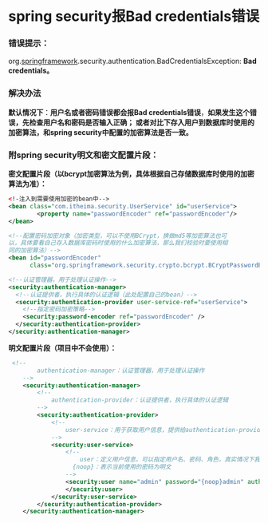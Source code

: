 # spring security报Bad credentials错误

### **错误提示：**

org.[springframework](https://so.csdn.net/so/search?q=springframework).security.authentication.BadCredentialsException: **Bad credentials。**



### 解决办法

**默认情况下**：**用户名或者密码错误都会报Bad credentials错误**，**如果发生这个错误，先检查用户名和密码是否输入正确；
或者对比下存入用户到数据库时使用的加密算法，和spring security中配置的加密算法是否一致。**

### 附spring security明文和密文配置片段：

**密文配置片段（以bcrypt加密算法为例，具体根据自己存储数据库时使用的加密算法为准）：**

```xml
<!-注入到需要使用加密的bean中-->
<bean class="com.itheima.security.UserService" id="userService">
        <property name="passwordEncoder" ref="passwordEncoder"/>
</bean>

<!--配置密码加密对象（加密类型，可以不使用BCrypt，换做md5等加密算法也可
以，具体要看自己存入数据库密码时使用的什么加密算法，那么我们校验时要使用相
同的加密算法）-->
<bean id="passwordEncoder" 
      class="org.springframework.security.crypto.bcrypt.BCryptPasswordEncoder" />

<!--认证管理器，用于处理认证操作-->
<security:authentication-manager>
  <!--认证提供者，执行具体的认证逻辑（此处配置自己的bean）-->
  <security:authentication-provider user-service-ref="userService">
    <!--指定密码加密策略-->
    <security:password-encoder ref="passwordEncoder" />
  </security:authentication-provider>
</security:authentication-manager>
```

**明文配置片段（项目中不会使用）：**

```xml
 <!--
        authentication-manager：认证管理器，用于处理认证操作
    -->
    <security:authentication-manager>
        <!--
            authentication-provider：认证提供者，执行具体的认证逻辑
        -->
        <security:authentication-provider>
            <!--
                user-service：用于获取用户信息，提供给authentication-provider进行认证
            -->
            <security:user-service>
                <!--
                    user：定义用户信息，可以指定用户名、密码、角色，真实情况下我们需要从数据库查询用户信息
				  {noop}：表示当前使用的密码为明文
                -->
                <security:user name="admin" password="{noop}admin" authorities="ROLE_ADMIN">
              	</security:user>
            </security:user-service>
        </security:authentication-provider>
    </security:authentication-manager>

```

